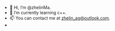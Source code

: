 - 👋 Hi, I’m @zhelinMa.
- 🌱 I’m currently learning c++.
- 📫 You can contact me at zhelin_ag@outlook.com.
- 
<!---
zhelinMa/zhelinMa is a ✨ special ✨ repository because its `README.md` (this file) appears on your GitHub profile.
You can click the Preview link to take a look at your changes.
--->
